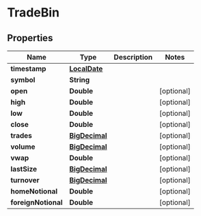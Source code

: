 
# TradeBin

## Properties
Name | Type | Description | Notes
------------ | ------------- | ------------- | -------------
**timestamp** | [**LocalDate**](LocalDate.md) |  | 
**symbol** | **String** |  | 
**open** | **Double** |  |  [optional]
**high** | **Double** |  |  [optional]
**low** | **Double** |  |  [optional]
**close** | **Double** |  |  [optional]
**trades** | [**BigDecimal**](BigDecimal.md) |  |  [optional]
**volume** | [**BigDecimal**](BigDecimal.md) |  |  [optional]
**vwap** | **Double** |  |  [optional]
**lastSize** | [**BigDecimal**](BigDecimal.md) |  |  [optional]
**turnover** | [**BigDecimal**](BigDecimal.md) |  |  [optional]
**homeNotional** | **Double** |  |  [optional]
**foreignNotional** | **Double** |  |  [optional]



